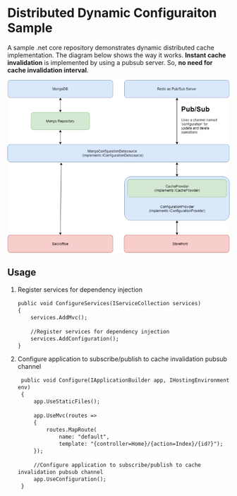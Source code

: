 
# Distributed Dynamic Configuraiton Sample
A sample .net core repository demonstrates dynamic distributed cache implementation. The diagram below shows the way it works. **Instant cache invalidation** is implemented by using a pubsub server. So, **no need for cache invalidation interval**.

![alt text](https://raw.githubusercontent.com/ibrahimkalyoncu/distributed-config-sample/master/diagram.jpg)

## Usage

 1. Register services for dependency injection

	    public void ConfigureServices(IServiceCollection services)
		{
		    services.AddMvc();
						
		    //Register services for dependency injection
		    services.AddConfiguration();
		}
2. Configure application to subscribe/publish to cache invalidation pubsub channel

	    public void Configure(IApplicationBuilder app, IHostingEnvironment env)
        {
            app.UseStaticFiles();

            app.UseMvc(routes =>
            {
                routes.MapRoute(
                    name: "default",
                    template: "{controller=Home}/{action=Index}/{id?}");
            });
            
            //Configure application to subscribe/publish to cache invalidation pubsub channel
            app.UseConfiguration();
        }
